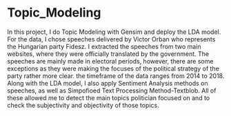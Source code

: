 # Topic_Modeling
In this project, I do Topic Modeling with Gensim and deploy the LDA model. For the data, I chose speeches delivered by Victor Orban who represents the Hungarian party Fidesz. I extracted the speeches from two main websites, where they were officially translated by the government. The speeches are mainly made in electoral periods, however, there are some exceptions as they were making the focuses of the political strategy of the party rather more clear. the timeframe of the data ranges from 2014 to 2018. 
Along with the LDA model, I also apply Sentiment Analysis methods on speeches, as well as Simpofioed Text Processing Method-Textblob.  All of these allowed me to detect the main topics politician focused on and to check the subjectivity and objectivity of those topics.
